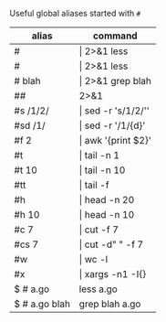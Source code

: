 Useful global aliases started with `#`

| alias | command |
| --- | --- |
| #             | &#124; 2>&1 less |
| #             | &#124; 2>&1 less |
| # blah        | &#124; 2>&1 grep blah |
| ##            | 2>&1 |
| #s /1/2/      | &#124; sed -r 's/1/2/'' |
| #sd /1/       | &#124; sed -r '/1/{d}' |
| #f 2          | &#124; awk '{print $2}' |
| #t            | &#124; tail -n 1 |
| #t 10         | &#124; tail -n 10 |
| #tt           | &#124; tail -f |
| #h            | &#124; head -n 20 |
| #h 10         | &#124; head -n 10 |
| #c 7          | &#124; cut -f 7 |
| #cs 7         | &#124; cut -d" " -f 7 |
| #w            | &#124; wc -l |
| #x            | &#124; xargs -n1 -I{} |
| $ # a.go      | less a.go |
| $ # a.go blah | grep blah a.go |
